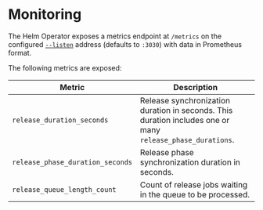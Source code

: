 # Monitoring

The Helm Operator exposes a metrics endpoint at `/metrics`  on the configured
[`--listen`](operator.md#general-flags) address (defaults to `:3030`) with data
in Prometheus format.

The following metrics are exposed:

| Metric | Description
|--------|---
| `release_duration_seconds` | Release synchronization duration in seconds. This duration includes one or many `release_phase_durations`. |
| `release_phase_duration_seconds` | Release phase synchronization duration in seconds. |
| `release_queue_length_count` | Count of release jobs waiting in the queue to be processed. |
